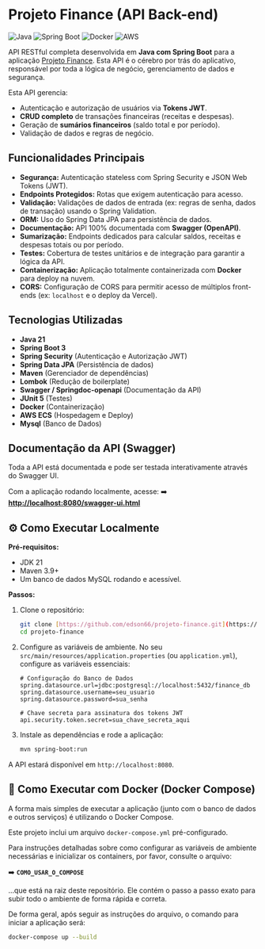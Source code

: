 # Projeto Finance (API Back-end)

![Java](https://img.shields.io/badge/Java-21-blue?logo=java&logoColor=white)
![Spring Boot](https://img.shields.io/badge/Spring%20Boot-3.x-brightgreen?logo=spring&logoColor=white)
![Docker](https://img.shields.io/badge/Docker-blue?logo=docker&logoColor=white)
![AWS](https://img.shields.io/badge/AWS%20ECS-orange?logo=amazon-aws&logoColor=white)

API RESTful completa desenvolvida em **Java com Spring Boot** para a aplicação [Projeto Finance](https://github.com/edson66/projeto-finance-front). Esta API é o cérebro por trás do aplicativo, responsável por toda a lógica de negócio, gerenciamento de dados e segurança.

Esta API gerencia:
* Autenticação e autorização de usuários via **Tokens JWT**.
* **CRUD completo** de transações financeiras (receitas e despesas).
* Geração de **sumários financeiros** (saldo total e por período).
* Validação de dados e regras de negócio.

##  Funcionalidades Principais

* **Segurança:** Autenticação stateless com Spring Security e JSON Web Tokens (JWT).
* **Endpoints Protegidos:** Rotas que exigem autenticação para acesso.
* **Validação:** Validações de dados de entrada (ex: regras de senha, dados de transação) usando o Spring Validation.
* **ORM:** Uso do Spring Data JPA para persistência de dados.
* **Documentação:** API 100% documentada com **Swagger (OpenAPI)**.
* **Sumarização:** Endpoints dedicados para calcular saldos, receitas e despesas totais ou por período.
* **Testes:** Cobertura de testes unitários e de integração para garantir a lógica da API.
* **Containerização:** Aplicação totalmente containerizada com **Docker** para deploy na nuvem.
* **CORS:** Configuração de CORS para permitir acesso de múltiplos front-ends (ex: `localhost` e o deploy da Vercel).

##  Tecnologias Utilizadas

* **Java 21**
* **Spring Boot 3**
* **Spring Security** (Autenticação e Autorização JWT)
* **Spring Data JPA** (Persistência de dados)
* **Maven** (Gerenciador de dependências)
* **Lombok** (Redução de boilerplate)
* **Swagger / Springdoc-openapi** (Documentação da API)
* **JUnit 5** (Testes)
* **Docker** (Containerização)
* **AWS ECS** (Hospedagem e Deploy)
* **Mysql** (Banco de Dados)

##  Documentação da API (Swagger)

Toda a API está documentada e pode ser testada interativamente através do Swagger UI.

Com a aplicação rodando localmente, acesse:
➡️ **[http://localhost:8080/swagger-ui.html](http://localhost:8080/swagger-ui.html)**

## ⚙ Como Executar Localmente

**Pré-requisitos:**
* JDK 21
* Maven 3.9+
* Um banco de dados MySQL rodando e acessível.

**Passos:**

1.  Clone o repositório:
    ```bash
    git clone [https://github.com/edson66/projeto-finance.git](https://github.com/edson66/projeto-finance.git)
    cd projeto-finance
    ```

2.  Configure as variáveis de ambiente. No seu `src/main/resources/application.properties` (ou `application.yml`), configure as variáveis essenciais:
    ```properties
    # Configuração do Banco de Dados
    spring.datasource.url=jdbc:postgresql://localhost:5432/finance_db
    spring.datasource.username=seu_usuario
    spring.datasource.password=sua_senha

    # Chave secreta para assinatura dos tokens JWT
    api.security.token.secret=sua_chave_secreta_aqui
    ```

3.  Instale as dependências e rode a aplicação:
    ```bash
    mvn spring-boot:run
    ```

A API estará disponível em `http://localhost:8080`.

## 🐳 Como Executar com Docker (Docker Compose)

A forma mais simples de executar a aplicação (junto com o banco de dados e outros serviços) é utilizando o Docker Compose.

Este projeto inclui um arquivo `docker-compose.yml` pré-configurado.

Para instruções detalhadas sobre como configurar as variáveis de ambiente necessárias e inicializar os containers, por favor, consulte o arquivo:

➡️ **`COMO_USAR_O_COMPOSE`**

...que está na raiz deste repositório. Ele contém o passo a passo exato para subir todo o ambiente de forma rápida e correta.

De forma geral, após seguir as instruções do arquivo, o comando para iniciar a aplicação será:

```bash
docker-compose up --build
